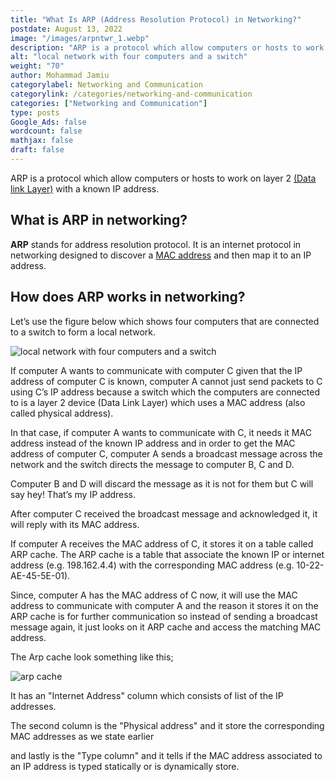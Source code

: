 ```yaml
---
title: "What Is ARP (Address Resolution Protocol) in Networking?"
postdate: August 13, 2022
image: "/images/arpntwr_1.webp"
description: "ARP is a protocol which allow computers or hosts to work on layer 2 (Data link Layer) with a known IP address."
alt: "local network with four computers and a switch"
weight: "70"
author: Mohammad Jamiu
categorylabel: Networking and Communication
categorylink: /categories/networking-and-communication
categories: ["Networking and Communication"]
type: posts
Google_Ads: false
wordcount: false
mathjax: false
draft: false
---
```


ARP is a protocol which allow computers or hosts to work on layer 2 <a href="/networking/the-seven-layers-of-the-osi-model-explained/" class="links-to-article">(Data link Layer)</a> with a known IP address.

## What is ARP in networking?

**ARP** stands for address resolution protocol. It is an internet protocol in networking designed to discover a <a href="/networking/what-is-a-mac-address-with-examples/" class="links-to-article">MAC address</a> and then map it to an IP address.

## How does ARP works in networking?

Let’s use the figure below which shows four computers that are connected to a switch to form a local network.

<img loading="lazy" src="/images/arpntwr_1.webp" alt="local network with four computers and a switch">

If computer A wants to communicate with computer C given that the IP address of computer C is known, computer A cannot just send packets to C using C’s IP address because a switch which the computers are connected to is a layer 2 device (Data Link Layer) which uses a MAC address (also called physical address).

In that case, if computer A wants to communicate with C, it needs it MAC address instead of the known IP address and in order to get the MAC address of computer C, computer A sends a broadcast message across the network and the switch directs the message to computer B, C and D.

Computer B and D will discard the message as it is not for them but C will say hey! That’s my IP address.

After computer C received the broadcast message and acknowledged it, it will reply with its MAC address.

If computer A receives the MAC address of C, it stores it on a table called ARP cache. The ARP cache is a table that associate the known IP or internet address (e.g. 198.162.4.4) with the corresponding MAC address (e.g. 10-22-AE-45-5E-01).

Since, computer A has the MAC address of C now, it will use the MAC address to communicate with computer A and the reason it stores it on the ARP cache is for further communication so instead of sending a broadcast message again, it just looks on it ARP cache and access the matching MAC address.

The Arp cache look something like this;

<img loading="lazy" src="/images/arpcache_1.webp" alt="arp cache ">

It has an "Internet Address" column which consists of list of the IP addresses.

The second column is the "Physical address" and it store the corresponding MAC addresses as we state earlier

and lastly is the "Type column" and it tells if the MAC address associated to an IP address is typed statically or is dynamically store.
